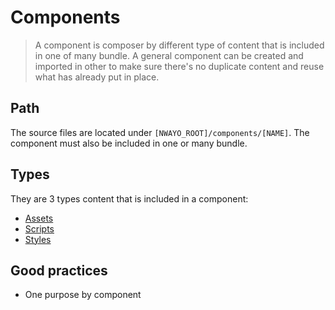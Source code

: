 # Components
> A component is composer by different type of content that is included in one of many bundle. A general component can be created and imported in other to make sure there's no duplicate content and reuse what has already put in place.

## Path
The source files are located under `[NWAYO_ROOT]/components/[NAME]`. The component must also be included in one or many bundle.

## Types
They are 3 types content that is included in a component:
- [Assets](../assets/readme.md)
- [Scripts](../scripts/readme.md)
- [Styles](../styles/readme.md)

## Good practices
- One purpose by component
